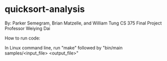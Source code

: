 # quicksort-analysis
By: Parker Semegram, Brian Matzelle, and William Tung
CS 375 Final Project
Professor Weiying Dai

How to run code: 

In Linux command line, run "make" followed by "bin/main samples/<input_file> <output_file>"
